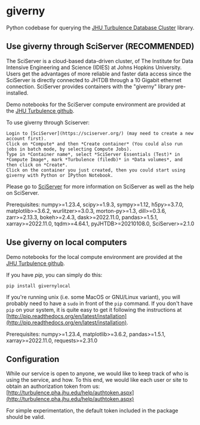 # giverny
Python codebase for querying the [JHU Turbulence Database Cluster](http://turbulence.pha.jhu.edu/) library.

## Use giverny through SciServer (RECOMMENDED)
The SciServer is a cloud-based data-driven cluster, of The Institute for Data Intensive Engineering and Science (IDIES) at Johns Hopkins University. Users get the advantages of more reliable and faster data access since the SciServer is directly connected to JHTDB through a 10 Gigabit ethernet connection. SciServer provides containers with the "giverny" library pre-installed.

Demo notebooks for the SciServer compute environment are provided at the [JHU Turbulence github](https://github.com/sciserver/turbulence2).

To use giverny through Sciserver:
```
Login to [SciServer](https://sciserver.org/) (may need to create a new account first).
Click on *Compute* and then *Create container* (You could also run jobs in batch mode, by selecting Compute Jobs).
Type in *Container name*, select *SciServer Essentials (Test)* in *Compute Image*, mark *Turbulence (filedb)* in *Data volumes*, and then click on *Create*.
Click on the container you just created, then you could start using giverny with Python or IPython Notebook.
```
Please go to [SciServer](https://sciserver.org/) for more information on SciServer as well as the help on SciServer.

Prerequisites: numpy>=1.23.4, scipy>=1.9.3, sympy>=1.12, h5py>=3.7.0, matplotlib>=3.6.2, wurlitzer>=3.0.3, morton-py>=1.3, dill>=0.3.6, zarr>=2.13.3, 
bokeh>=2.4.3, dask>=2022.11.0, pandas>=1.5.1, xarray>=2022.11.0, tqdm>=4.64.1, pyJHTDB>=20210108.0, SciServer>=2.1.0

## Use giverny on local computers

Demo notebooks for the local compute environment are provided at the [JHU Turbulence github](https://github.com/sciserver/turbulence2).

If you have *pip*, you can simply do this:
```
pip install givernylocal
```
If you're running unix (i.e. some MacOS or GNU/Linux variant), you will probably need to have a `sudo` in front of the `pip` command. If you don't have `pip` on your system, it is quite easy to get it following the instructions at [http://pip.readthedocs.org/en/latest/installation](http://pip.readthedocs.org/en/latest/installation).

Prerequisites: numpy>=1.23.4, matplotlib>=3.6.2, pandas>=1.5.1, xarray>=2022.11.0, requests>=2.31.0

## Configuration

While our service is open to anyone, we would like to keep track of who is using the service, and how. To this end, we would like each user or site to obtain an authorization token from us: [http://turbulence.pha.jhu.edu/help/authtoken.aspx](http://turbulence.pha.jhu.edu/help/authtoken.aspx)

For simple experimentation, the default token included in the package should be valid.
